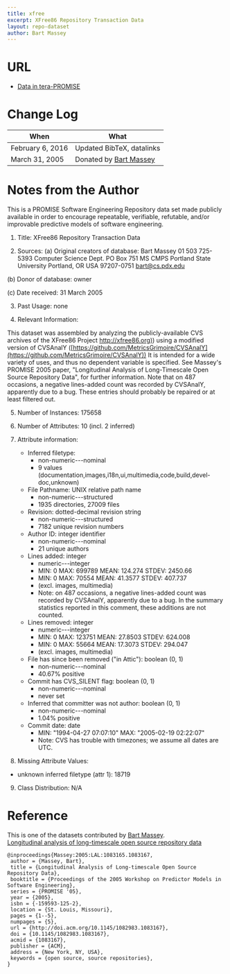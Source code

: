 ```yaml
---
title: xfree
excerpt: XFree86 Repository Transaction Data
layout: repo-dataset
author: Bart Massey
---
```



# URL

* [Data in tera-PROMISE](https://terapromise.csc.ncsu.edu/repo/dump/xfree/)

# Change Log

When | What---- | ----
February 6, 2016 | Updated BibTeX, datalinks
March 31, 2005  | Donated by [Bart Massey](/repo/people/data-donors/promise3.html)

# Notes from the Author

This is a PROMISE Software Engineering Repository data set made publicly
available in order to encourage repeatable, verifiable, refutable, and/or
improvable predictive models of software engineering.


1. Title: XFree86 Repository Transaction Data

2. Sources:
  (a) Original creators of database:
  Bart Massey
  01 503 725-5393
  Computer Science Dept.
  PO Box 751  MS CMPS
  Portland State University
  Portland, OR USA  97207-0751
  bart@cs.pdx.edu

  (b) Donor of database: owner

  (c) Date received: 31 March 2005

3. Past Usage: none

4. Relevant Information:

This dataset was assembled by analyzing the publicly-available CVS archives of the XFree86 Project [http://xfree86.org)](http://xfree86.org)) using a modified version of CVSAnalY  ([https://github.com/MetricsGrimoire/CVSAnalY](https://github.com/MetricsGrimoire/CVSAnalY)) It is intended for a wide variety of uses, and thus no dependent variable is specified.  See Massey's PROMISE 2005 paper, "Longitudinal Analysis of Long-Timescale Open Source Repository Data", for further information.  Note that on 487 occasions, a negative lines-added count was recorded by CVSAnalY, apparently due to a bug.  These entries should probably be repaired or at least filtered out.

5. Number of Instances: 175658

6. Number of Attributes: 10 (incl. 2 inferred)

7. Attribute information:

   * Inferred filetype:
     * non-numeric---nominal
     * 9 values (documentation,images,i18n,ui,multimedia,code,build,devel-doc,unknown)
   * File Pathname: UNIX relative path name
     * non-numeric---structured
     * 1935 directories, 27009 files
   * Revision: dotted-decimal revision string
     * non-numeric---structured
     * 7182 unique revision numbers
   * Author ID: integer identifier
     * non-numeric---nominal
     * 21 unique authors
   * Lines added: integer
     * numeric---integer
     * MIN: 0  MAX: 699789  MEAN: 124.274  STDEV: 2450.66
     * MIN: 0  MAX: 70554  MEAN: 41.3577  STDEV: 407.737
     * (excl. images, multimedia)
     * Note: on 487 occasions, a negative lines-added count was recorded by CVSAnalY, apparently due to a bug. In the summary statistics reported in this comment, these additions are not counted.
   * Lines removed: integer
     * numeric---integer
     * MIN: 0  MAX: 123751  MEAN: 27.8503  STDEV: 624.008
     * MIN: 0  MAX: 55664  MEAN: 17.3073  STDEV: 294.047
     * (excl. images, multimedia)
   * File has since been removed ("in Attic"): boolean (0, 1)
     * non-numeric---nominal
     * 40.67% positive
   * Commit has CVS_SILENT flag: boolean (0, 1)
     * non-numeric---nominal
     * never set
   * Inferred that committer was not author: boolean (0, 1)
     * non-numeric---nominal
     * 1.04% positive
   * Commit date:  date
     * MIN: "1994-04-27 07:07:10"  MAX: "2005-02-19 02:22:07"
     * Note: CVS has trouble with timezones; we assume all dates are UTC.

8. Missing Attribute Values:

  * unknown inferred filetype (attr 1): 18719

9. Class Distribution:  N/A

# Reference

This is one of the datasets contributed by [Bart Massey](/repo/people).
<br>
[Longitudinal analysis of long-timescale open source repository data](http://doi.acm.org/10.1145/1082983.1083167)
```
@inproceedings{Massey:2005:LAL:1083165.1083167,
 author = {Massey, Bart},
 title = {Longitudinal Analysis of Long-timescale Open Source Repository Data},
 booktitle = {Proceedings of the 2005 Workshop on Predictor Models in Software Engineering},
 series = {PROMISE '05},
 year = {2005},
 isbn = {-159593-125-2},
 location = {St. Louis, Missouri},
 pages = {1--5},
 numpages = {5},
 url = {http://doi.acm.org/10.1145/1082983.1083167},
 doi = {10.1145/1082983.1083167},
 acmid = {1083167},
 publisher = {ACM},
 address = {New York, NY, USA},
 keywords = {open source, source repositories},
}
```
